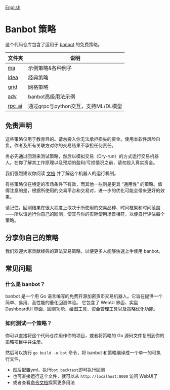 [English](./README.md)

# Banbot 策略
这个代码仓库包含了适用于 [banbot](https://github.com/banbox/banbot) 的免费策略。

| 文件夹                           | 说明                        |
|-------------------------------|---------------------------|
| [ma](ma/README_cn.md)         | 示例策略&各种例子                 |
| [idea](idea/README_cn.md)     | 经典策略                      |
| [grid](grid/README_cn.md)     | 网格策略                      |
| [adv](adv/README_cn.md)       | banbot高级用法示例              |
| [rpc_ai](rpc_ai/README_cn.md) | 通过grpc与python交互，支持ML/DL模型 |

## 免责声明
这些策略仅用于教育目的。请勿投入你无法承担损失的资金。使用本软件风险自负。作者及所有关联方对你的交易结果不承担任何责任。

务必先通过回测来测试策略，然后以模拟交易（Dry-run）的方式运行交易机器人。在你了解其工作原理以及预期的盈利/亏损情况之前，请勿投入真实资金。

我们强烈建议你阅读 [文档](https://docs.banbot.site/zh-CN/guide/start) 并了解这个机器人的运行机制。

有些策略仅在特定的市场条件下有效，而其他一些则是更具 “通用性” 的策略。值得注意的是，根据所使用的交易平台和交易对，进一步的优化可能会带来更好的效果。

请记住，回测结果在很大程度上取决于所使用的交易品种、时间框架和时间范围——所以请运行你自己的回测，使其与你的实际使用场景相符，以便自行评估每个策略。

## 分享你自己的策略
我们欢迎大家贡献经典的算法交易策略，以便更多人能够快速上手使用 banbot。

## 常见问题
### 什么是 banbot？
banbot 是一个用 Go 语言编写的免费开源加密货币交易机器人。它旨在提供一个简单、易用、高性能的量化回测体验。
它包含了 WebUI 界面、实盘DashboardUI 界面、回测功能、绘图工具、资金管理工具以及策略优化功能。

### 如何测试一个策略？
你可以直接将这个代码仓库用作你的项目，或者将策略的 Go 源码文件复制到你的策略项目中并注册。

然后可以执行 `go build -o bot` 命令，将 banbot 和策略编译成一个单一的可执行文件，

* 然后配置yml，执行`bot backtest`即可执行回测
* 也可直接运行这个文件，就可以从 `http://localhost:8000` 访问 WebUI了
* 或者查看[命令文档](https://docs.banbot.site/zh-CN/guide/bot_usage)探索更多用法

